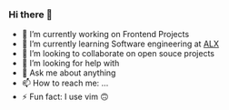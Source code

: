 ### Hi there 👋


<!-- **VectorGits/VectorGits** is a ✨ _special_ ✨ repository because its `README.md` (this file) appears on your GitHub profile. -->

<!-- Here are some ideas to get you started: -->

- 🔭 I’m currently working on Frontend Projects
- 🌱 I’m currently learning Software engineering at [ALX](https://www.alxafrica.com/software-engineering/)
- 👯 I’m looking to collaborate on open souce projects
- 🤔 I’m looking for help with 
- 💬 Ask me about anything
- 📫 How to reach me: ...
- ⚡ Fun fact: I use vim 🙃

